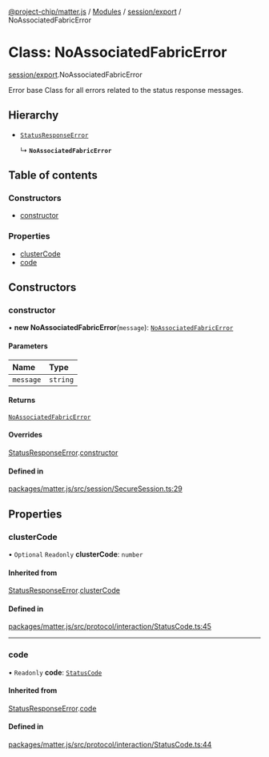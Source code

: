 [@project-chip/matter.js](../README.md) / [Modules](../modules.md) / [session/export](../modules/session_export.md) / NoAssociatedFabricError

# Class: NoAssociatedFabricError

[session/export](../modules/session_export.md).NoAssociatedFabricError

Error base Class for all errors related to the status response messages.

## Hierarchy

- [`StatusResponseError`](protocol_interaction_export.StatusResponseError.md)

  ↳ **`NoAssociatedFabricError`**

## Table of contents

### Constructors

- [constructor](session_export.NoAssociatedFabricError.md#constructor)

### Properties

- [clusterCode](session_export.NoAssociatedFabricError.md#clustercode)
- [code](session_export.NoAssociatedFabricError.md#code)

## Constructors

### constructor

• **new NoAssociatedFabricError**(`message`): [`NoAssociatedFabricError`](session_export.NoAssociatedFabricError.md)

#### Parameters

| Name | Type |
| :------ | :------ |
| `message` | `string` |

#### Returns

[`NoAssociatedFabricError`](session_export.NoAssociatedFabricError.md)

#### Overrides

[StatusResponseError](protocol_interaction_export.StatusResponseError.md).[constructor](protocol_interaction_export.StatusResponseError.md#constructor)

#### Defined in

[packages/matter.js/src/session/SecureSession.ts:29](https://github.com/project-chip/matter.js/blob/2d9f2165d2672864fda3496a6d0d5f93597f82c6/packages/matter.js/src/session/SecureSession.ts#L29)

## Properties

### clusterCode

• `Optional` `Readonly` **clusterCode**: `number`

#### Inherited from

[StatusResponseError](protocol_interaction_export.StatusResponseError.md).[clusterCode](protocol_interaction_export.StatusResponseError.md#clustercode)

#### Defined in

[packages/matter.js/src/protocol/interaction/StatusCode.ts:45](https://github.com/project-chip/matter.js/blob/2d9f2165d2672864fda3496a6d0d5f93597f82c6/packages/matter.js/src/protocol/interaction/StatusCode.ts#L45)

___

### code

• `Readonly` **code**: [`StatusCode`](../enums/protocol_interaction_export.StatusCode.md)

#### Inherited from

[StatusResponseError](protocol_interaction_export.StatusResponseError.md).[code](protocol_interaction_export.StatusResponseError.md#code)

#### Defined in

[packages/matter.js/src/protocol/interaction/StatusCode.ts:44](https://github.com/project-chip/matter.js/blob/2d9f2165d2672864fda3496a6d0d5f93597f82c6/packages/matter.js/src/protocol/interaction/StatusCode.ts#L44)
